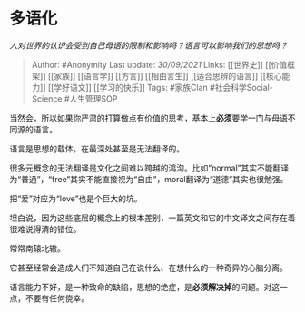# 多语化
*人对世界的认识会受到自己母语的限制和影响吗？语言可以影响我们的思想吗？*
 
 > Author: #Anonymity 
Last update: *30/09/2021* 
Links: [[世界史]] [[价值框架]] [[家族]] [[语言学]] [[方言]] [[相由言生]] [[适合思辨的语言]] [[核心能力]] [[学好语文]] [[学习的快乐]]
Tags: #家族Clan  #社会科学Social-Science #人生管理SOP 

当然会，所以如果你严肃的打算做点有价值的思考，基本上**必须**要学一门与母语不同源的语言。

语言是思想的载体，在最深处甚至是无法翻译的。

很多元概念的无法翻译是文化之间难以跨越的鸿沟。比如“normal”其实不能翻译为“普通”，“free”其实不能直接视为“自由”，moral翻译为“道德”其实也很勉强。

把“爱”对应为“love”也是个巨大的坑。

坦白说，因为这些底层的概念上的根本差别，一篇英文和它的中文译文之间存在着很难说得清的错位。

常常南辕北辙。

它甚至经常会造成人们不知道自己在说什么、在想什么的一种奇异的心脑分离。

语言能力不好，是一种致命的缺陷，思想的绝症，是**必须解决掉**的问题。对这一点，不要有任何侥幸。



